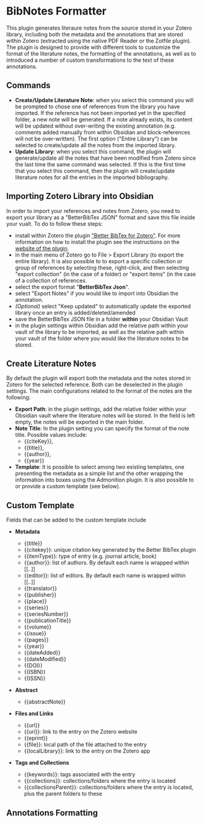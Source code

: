 # BibNotes Formatter

This plugin generates literaure notes from the source stored in your Zotero library, including both the metadata and the annotations that are stored within Zotero (extracted using the native PDF Reader or the Zotfile plugin). The plugin is designed to provide with different tools to customize the format of the literature notes, the formatting of the annotations, as well as to introduced a number of custom transformations to the text of these annotations.



## Commands
- **Create/Update Literature Note**: when you select this command you will be prompted to chose one of references from the library you have imported. If the reference has not been imported yet in the specified folder, a new note will be generated. If a note already exists, its content will be updated without over-writing the existing annotation (e.g. comments added manually from within Obsidian and block-references will not be over-written). The first option ("Entire Library") can be selected to create/update all the notes from the imported library.
- **Update Library**: when you select this command, the plugin will generate/update all the notes that have been modified from Zotero since the last time the same command was selected. If this is the first time that you select this command, then the plugin will create/update literature notes for all the entries in the imported bibliography.

## Importing Zotero Library into Obsidian
In order to import your references and notes from Zotero, you need to export your library as a "BetterBibTex JSON" format and save this file inside your vualt. To do to follow these steps:
- install within Zotero the plugin ["Better BibTex for Zotero"](https://retorque.re/zotero-better-bibtex/installation/). For more information on how to install the plugin see the instructions on the [website of the plugin](https://retorque.re/zotero-better-bibtex/installation/).
- in the main menu of Zotero go to File > Export Library (to export the entire library). It is also possible to to export a specific collection or group of references by selecting these, right-click, and then selecting "export collection" (in the case of a folder) or "export items" (in the case of a collection of references.
- select the export format "**BetterBibTex Json**". 
- select "Export Notes" if you would like to import into Obsidian the annotation. 
- *(Optional)* select "Keep updated" to automatically update the exported library once an entry is added/deleted/amended
- save the BetterBibTex JSON file in a folder **within** your Obsidian Vault
- in the plugin settings within Obsidian add the relative path within your vault of the library to be imported, as well as the relative path within your vault of the folder where you would like the literature notes to be stored.

## Create Literature Notes
By default the plugin will export both the metadata and the notes stored in Zotero for the selected reference. Both can be deselected in the plugin settings. The main configurations related to the format of the notes are the following:
- **Export Path**: in the plugin settings, add the relative folder within your Obsidian vault where the literature notes will be stored. In the field is left empty, the notes will be exported in the main folder. 
- **Note Title**: In the plugin setting you can specify the format of the note title. Possible values include: 
    - {{citeKey}}, 
    - {{title}}, 
    - {{author}},
    - {{year}}
- **Template**: It is possible to select among two existing templates, one presenting the metadata as a simple list and the other wrapping the information into boxes using the Admonition plugin. It is also possible to or provide a custom template (see below). 

## Custom Template
Fields that can be added to the custom template include

- **Metadata**
    - {{title}}
    - {{citekey}}: unique citation key generated by the Better BibTex plugin
    - {{itemType}}: type of entry (e.g. journal article, book)
    - {{author}}: list of authors. By default each name is wrapped within [[..]]
    - {{editor}}: list of editors. By default each name is wrapped within [[..]]
    - {{translator}}
    - {{publisher}}
    - {{place}}
    - {{series}}
    - {{seriesNumber}}
    - {{publicationTitle}}
    - {{volume}}
    - {{issue}}
    - {{pages}}
    - {{year}}
    - {{dateAdded}}
    - {{dateModified}}
    - {{DOI}}
    - {{ISBN}}
    - {{ISSN}}

- **Abstract**
    - {{abstractNote}}

- **Files and Links**
    - {{url}}
    - {{uri}}: link to the entry on the Zotero website
    - {{eprint}}
    - {{file}}: local path of the file attached to the entry
    - {{localLibrary}}: link to the entry on the Zotero app

- **Tags and Collections**
    - {{keywords}}: tags associated with the entry
    - {{collections}}: collections/folders where the entry is located
    - {{collectionsParent}}: collections/folders where the entry is located, plus the parent folders to these


## Annotations Formatting
 






 